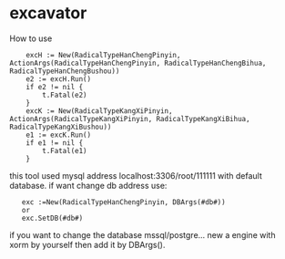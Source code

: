# excavator

How to use
```
	excH := New(RadicalTypeHanChengPinyin, ActionArgs(RadicalTypeHanChengPinyin, RadicalTypeHanChengBihua, RadicalTypeHanChengBushou))
	e2 := excH.Run()
	if e2 != nil {
		t.Fatal(e2)
	}
	excK := New(RadicalTypeKangXiPinyin, ActionArgs(RadicalTypeKangXiPinyin, RadicalTypeKangXiBihua, RadicalTypeKangXiBushou))
	e1 := excK.Run()
	if e1 != nil {
		t.Fatal(e1)
	}
```
this tool used mysql address localhost:3306/root/111111 with default database.
if want change db address use:
```
   exc :=New(RadicalTypeHanChengPinyin, DBArgs(#db#))
   or
   exc.SetDB(#db#)
```
if you want to change the database mssql/postgre...
new a engine with xorm by yourself 
then add it by DBArgs().
